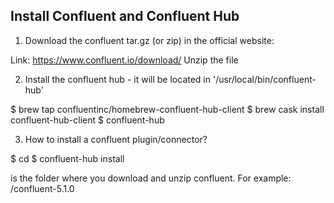 ## Install Confluent and Confluent Hub


1. Download the confluent tar.gz (or zip) in the official website:

Link: https://www.confluent.io/download/
Unzip the file

2. Install the confluent hub - it will be located in '/usr/local/bin/confluent-hub'

$ brew tap confluentinc/homebrew-confluent-hub-client
$ brew cask install confluent-hub-client
$ confluent-hub

3. How to install a confluent plugin/connector?

$ cd <confluent directory>
$ confluent-hub install <name of the connector>

<confluent directoy> is the folder where you download and unzip confluent. For example: <sth>/confluent-5.1.0


